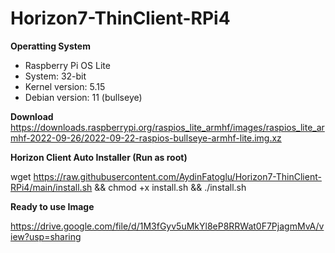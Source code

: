 # Horizon7-ThinClient-RPi4

**Operatting System**

- Raspberry Pi OS Lite
- System: 32-bit
- Kernel version: 5.15
- Debian version: 11 (bullseye)

**Download**
https://downloads.raspberrypi.org/raspios_lite_armhf/images/raspios_lite_armhf-2022-09-26/2022-09-22-raspios-bullseye-armhf-lite.img.xz

**Horizon Client Auto Installer (Run as root)**

wget https://raw.githubusercontent.com/AydinFatoglu/Horizon7-ThinClient-RPi4/main/install.sh && chmod +x install.sh && ./install.sh

**Ready to use Image**

https://drive.google.com/file/d/1M3fGyv5uMkYl8eP8RRWat0F7PjagmMvA/view?usp=sharing
